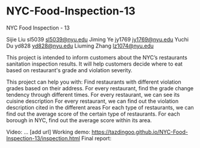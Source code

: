 # NYC-Food-Inspection-13
NYC Food Inspection - 13

Sijie Liu sl5039 sl5039@nyu.edu
Jiming Ye jy1769 jy1769@nyu.edu
Yuchi Du yd828 yd828@nyu.edu
Liuming Zhang lz1074@nyu.edu


This project is intended to inform customers about the NYC’s restaurants sanitation inspection results. It will help customers decide where to eat based on restaurant's grade and violation severity. 

This project can help you with:
Find restaurants with different violation grades based on their address.
For every restaurant, find the grade change tendency through different times.
For every restaurant, we can see its cuisine description
For every restaurant, we can find out the violation description cited in the different areas
For each type of restaurants, we can find out the average score of the certain type of restaurants.
For each borough in NYC, find out the average score within its area.  


Video: … [add url]
Working demo: https://tazdingoo.github.io/NYC-Food-Inspection-13/inspection.html
Final report: 